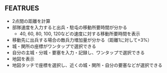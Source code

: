 
## FEATRUES

- 2点間の距離を計算
- 部隊速度を入力すると出兵・駐屯の移動所要時間が分かる
    - 40, 60, 80, 100, 120などの速度に対する移動所要時間を表示
- 移動先に出兵する場合の敵兵力増加量が分かる（距離1に対して+3%）
- 城・関所の座標がワンタップで選択できる
- 自分の主城・分城・要塞を入力・記録し、ワンタップで選択できる
- 地図を表示
- 地図タッチで座標を選択し、近くの城・関所・自分の要塞などが選択できる
